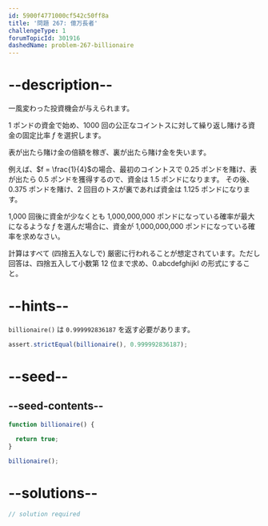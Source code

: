 ```yaml
---
id: 5900f4771000cf542c50ff8a
title: '問題 267: 億万長者'
challengeType: 1
forumTopicId: 301916
dashedName: problem-267-billionaire
---
```


# --description--

一風変わった投資機会が与えられます。

1 ポンドの資金で始め、1000 回の公正なコイントスに対して繰り返し賭ける資金の固定比率 $f$ を選択します。

表が出たら賭け金の倍額を稼ぎ、裏が出たら賭け金を失います。

例えば、$f = \frac{1}{4}$の場合、最初のコイントスで 0.25 ポンドを賭け、表が出たら 0.5 ポンドを獲得するので、資金は 1.5 ポンドになります。 その後、0.375 ポンドを賭け、2 回目のトスが裏であれば資金は 1.125 ポンドになります。

1,000 回後に資金が少なくとも 1,000,000,000 ポンドになっている確率が最大になるような $f$ を選んだ場合に、資金が 1,000,000,000 ポンドになっている確率を求めなさい。

計算はすべて (四捨五入なしで) 厳密に行われることが想定されています。ただし回答は、四捨五入して小数第 12 位まで求め、0.abcdefghijkl の形式にすること。

# --hints--

`billionaire()` は `0.999992836187` を返す必要があります。

```js
assert.strictEqual(billionaire(), 0.999992836187);
```

# --seed--

## --seed-contents--

```js
function billionaire() {

  return true;
}

billionaire();
```

# --solutions--

```js
// solution required
```
